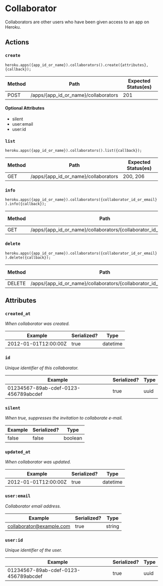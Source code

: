 # Collaborator

Collaborators are other users who have been given access to an app on Heroku.

## Actions

### `create`

`heroku.apps({app_id_or_name}).collaborators().create({attributes}, {callback});`

Method | Path | Expected Status(es)
--- | --- | ---
POST | /apps/{app_id_or_name}/collaborators | 201

#### Optional Attributes

- silent
- user:email
- user:id

### `list`

`heroku.apps({app_id_or_name}).collaborators().list({callback});`

Method | Path | Expected Status(es)
--- | --- | ---
GET | /apps/{app_id_or_name}/collaborators | 200, 206

### `info`

`heroku.apps({app_id_or_name}).collaborators({collaborator_id_or_email}).info({callback});`

Method | Path | Expected Status(es)
--- | --- | ---
GET | /apps/{app_id_or_name}/collaborators/{collaborator_id_or_email} | 200

### `delete`

`heroku.apps({app_id_or_name}).collaborators({collaborator_id_or_email}).delete({callback});`

Method | Path | Expected Status(es)
--- | --- | ---
DELETE | /apps/{app_id_or_name}/collaborators/{collaborator_id_or_email} | 200

## Attributes

### `created_at`

*When collaborator was created.*

Example | Serialized? | Type
--- | --- | ---
2012-01-01T12:00:00Z | true | datetime

### `id`

*Unique identifier of this collaborator.*

Example | Serialized? | Type
--- | --- | ---
01234567-89ab-cdef-0123-456789abcdef | true | uuid

### `silent`

*When true, suppresses the invitation to collaborate e-mail.*

Example | Serialized? | Type
--- | --- | ---
false | false | boolean

### `updated_at`

*When collaborator was updated.*

Example | Serialized? | Type
--- | --- | ---
2012-01-01T12:00:00Z | true | datetime

### `user:email`

*Collaborator email address.*

Example | Serialized? | Type
--- | --- | ---
collaborator@example.com | true | string

### `user:id`

*Unique identifier of the user.*

Example | Serialized? | Type
--- | --- | ---
01234567-89ab-cdef-0123-456789abcdef | true | uuid

